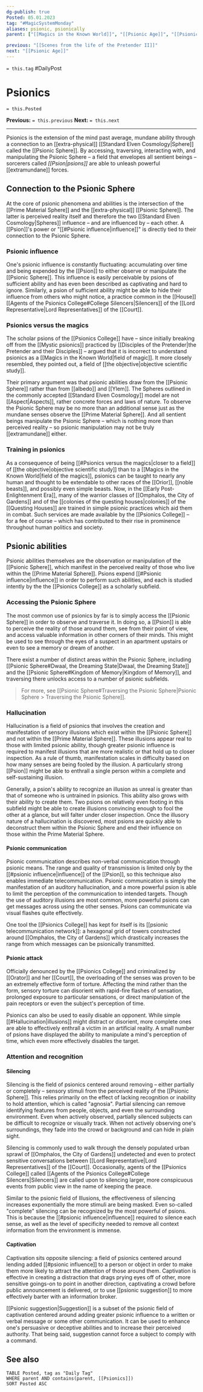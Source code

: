 ```yaml
---
dg-publish: true
Posted: 05.01.2023
tag: "#MagicSystemMonday"
aliases: psionic, psionically
parent: ["[[Magics in the Known World]]", "[[Psionic Age]]", "[[Psionic Sphere]]", "[[Psionics College]]", "[[History of Psionics]]", "[[Psions of the Known World]]", "[[Gljiva, the Conquering Fungus]]"]

previous: "[[Scenes from the life of the Pretender II]]"
next: "[[Psionic Age]]"
---
```

`= this.tag` #DailyPost 
# Psionics
`= this.Posted`

**Previous:** `= this.previous`
**Next:** `= this.next`

---

Psionics is the extension of the mind past average, mundane ability through a connection to an [[extra-physical]] [[Standard Elven Cosmology|Sphere]] called the [[Psionic Sphere]]. By accessing, traversing, interacting with, and manipulating the Psionic Sphere – a field that envelopes all sentient beings – sorcerers called *[[Psion|psions]]* are able to unleash powerful [[extramundane]] forces.

## Connection to the Psionic Sphere

At the core of psionic phenomena and abilities is the intersection of the [[Prime Material Sphere]] and the [[extra-physical]] [[Psionic Sphere]]. The latter is perceived reality itself and therefore the two [[Standard Elven Cosmology|Spheres]] influence – and are influenced by – each other. A [[Psion]]'s power or "[[#Psionic influence|influence]]" is directly tied to their connection to the Psionic Sphere.

### Psionic influence

One's psionic influence is constantly fluctuating: accumulating over time and being expended by the [[Psion]] to either observe or manipulate the [[Psionic Sphere]]. This influence is easily perceivable by psions of sufficient ability and has even been described as captivating and hard to ignore. Similarly, a psion of sufficient ability might be able to hide their influence from others who might notice, a practice common in the [[House]] [[Agents of the Psionics College#College Silencers|Silencers]] of the [[Lord Representative|Lord Representatives]] of the [[Court]].

### Psionics versus the magics

The scholar psions of the [[Psionics College]] have – since initially breaking off from the [[Mystic psionics]] practiced by [[Disciples of the Pretender|the Pretender and their Disciples]] – argued that it is incorrect to understand psionics as a [[Magics in the Known World|field of magic]]. It more closely resembled, they pointed out, a field of [[the objective|objective scientific study]].

Their primary argument was that psionic abilities draw from the [[Psionic Sphere]] rather than from [[albedo]] and [[Ylem]]. The Spheres outlined in the commonly accepted [[Standard Elven Cosmology]] model are not [[Aspect|Aspects]], rather concrete forces and laws of nature. To observe the Psionic Sphere may be no more than an additional sense just as the mundane senses observe the [[Prime Material Sphere]]. And all sentient beings manipulate the Psionic Sphere – which is nothing more than perceived reality – so psionic manipulation may not be truly [[extramundane]] either.

### Training in psionics

As a consequence of being [[#Psionics versus the magics|closer to a field]] of [[the objective|objective scientific study]] than to a [[Magics in the Known World|field of the magics]], psionics can be taught to nearly any human and thought to be extendable to other races of the [[Orior]], [[noble beasts]], and possibly even simple beasts. Now, in the [[Early Post-Enlightenment Era]], many of the warrior classes of [[Omphalos, the City of Gardens]] and of the [[colonies of the questing houses|colonies]] of the [[Questing Houses]] are trained in simple psionic practices which aid them in combat. Such services are made available by the [[Psionics College]] – for a fee of course – which has contributed to their rise in prominence throughout human politics and society.

## Psionic abilities

Psionic abilities themselves are the observation or manipulation of the [[Psionic Sphere]], which manifest in the perceived reality of those who live within the [[Prime Material Sphere]]. Psions expend [[#Psionic influence|influence]] in order to perform such abilities, and each is studied intently by the the [[Psionics College]] as a scholarly subfield.

### Accessing the Psionic Sphere

The most common use of psionics by far is to simply access the [[Psionic Sphere]] in order to observe and traverse it. In doing so, a [[Psion]] is able to perceive the reality of those around them, see from their point of view, and access valuable information in other corners of their minds. This might be used to see through the eyes of a suspect in an apartment upstairs or even to see a memory or dream of another.

There exist a number of distinct areas within the Psionic Sphere, including [[Psionic Sphere#Dwaal, the Dreaming State|Dwaal, the Dreaming State]] and the [[Psionic Sphere#Kingdom of Memory|Kingdom of Memory]], and traversing there unlocks access to a number of psionic subfields.

> For more, see [[Psionic Sphere#Traversing the Psionic Sphere|Psionic Sphere > Traversing the Psionic Sphere]].

### Hallucination

Hallucination is a field of psionics that involves the creation and manifestation of sensory illusions which exist within the [[Psionic Sphere]] and not within the [[Prime Material Sphere]]. These illusions appear real to those with limited psionic ability, though greater psionic influence is required to manifest illusions that are more realistic or that hold up to closer inspection. As a rule of thumb, manifestation scales in difficulty based on how many senses are being fooled by the illusion. A particularly strong [[Psion]] might be able to enthrall a single person within a complete and self-sustaining illusion.

Generally, a psion's ability to recognize an illusion as unreal is greater than that of someone who is untrained in psionics. This ability also grows with their ability to create them. Two psions on relatively even footing in this subfield might be able to create illusions convincing enough to fool the other at a glance, but will falter under closer inspection. Once the illusory nature of a hallucination is discovered, most psions are quickly able to deconstruct them within the Psionic Sphere and end their influence on those within the Prime Material Sphere.

#### Psionic communication

Psionic communication describes non-verbal communication through psionic means. The range and quality of transmission is limited only by the [[#psionic influence|influence]] of the [[Psion]], so this technique also enables immediate telecommunication. Psionic communication is simply the manifestation of an auditory hallucination, and a more powerful psion is able to limit the perception of the communication to intended targets. Though the use of auditory illusions are most common, more powerful psions can get messages across using the other senses. Psions can communicate via visual flashes quite effectively.

One tool the [[Psionics College]] has kept for itself is its [[psionic telecommunication network]]: a hexagonal grid of towers constructed around [[Omphalos, the City of Gardens]] which drastically increases the range from which messages can be psionically transmitted.

#### Psionic attack

Officially denounced by the [[Psionics College]] and criminalized by [[Orator]] and her [[Court]], the overloading of the senses was proven to be an extremely effective form of torture. Affecting the mind rather than the form, sensory torture can disorient with rapid-fire flashes of sensation, prolonged exposure to particular sensations, or direct manipulation of the pain receptors or even the subject's perception of time.

Psionics can also be used to easily disable an opponent. While simple [[#Hallucination|illusions]] might distract or disorient, more complete ones are able to effectively enthrall a victim in an artificial reality. A small number of psions have displayed the ability to manipulate a mind's perception of time, which even more effectively disables the target.

### Attention and recognition

#### Silencing

Silencing is the field of psionics centered around removing – either partially or completely – sensory stimuli from the perceived reality of the [[Psionic Sphere]]. This relies primarily on the effect of lacking recognition or inability to hold attention, which is called "agnosia". Partial silencing can remove identifying features from people, objects, and even the surrounding environment. Even when actively observed, partially silenced subjects can be difficult to recognize or visually track. When not actively observing one's surroundings, they fade into the crowd or background and can hide in plain sight.

Silencing is commonly used to walk through the densely populated urban sprawl of [[Omphalos, the City of Gardens]] undetected and even to protect sensitive conversations between [[Lord Representative|Lord Representatives]] of the [[Court]]. Occasionally, agents of the [[Psionics College]] called [[Agents of the Psionics College#College Silencers|Silencers]] are called upon to silencing larger, more conspicuous events from public view in the name of keeping the peace.

Similar to the psionic field of Illusions, the effectiveness of silencing increases exponentially the more stimuli are being masked. Even so-called "complete" silencing can be recognized by the most powerful of psions. This is because the [[#psionic influence|influence]] required to silence each sense, as well as the level of specificity needed to remove all context information from the environment is immense.

#### Captivation

Captivation sits opposite silencing: a field of psionics centered around lending added [[#psionic influence]] to a person or object in order to make them more likely to attract the attention of those around them. Captivation is effective in creating a distraction that drags prying eyes off of other, more sensitive goings-on to point in another direction, captivating a crowd before public announcement is delivered, or to use [[psionic suggestion]] to more effectively barter with an information broker.

[[Psionic suggestion|Suggestion]] is a subset of the psionic field of captivation centered around adding greater psionic influence to a written or verbal message or some other communication. It can be used to enhance one's persuasive or deceptive abilities and to increase their perceived authority. That being said, suggestion cannot force a subject to comply with a command.

## See also
```dataview
TABLE Posted, tag as "Daily Tag"
WHERE parent AND contains(parent, [[Psionics]])
SORT Posted ASC
```